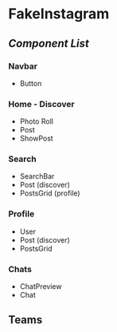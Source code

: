# FakeInstagram
## _Component List_
### Navbar
- Button

### Home - Discover
- Photo Roll
- Post
- ShowPost

### Search
- SearchBar
- Post (discover)
- PostsGrid (profile)

### Profile
- User
- Post (discover)
- PostsGrid

### Chats
- ChatPreview
- Chat

## Teams
